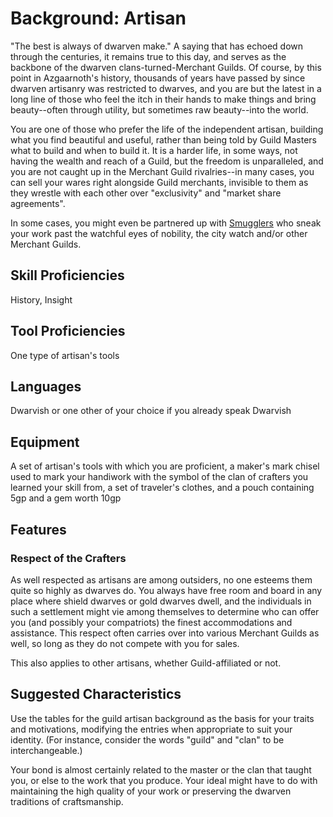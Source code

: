 # Background: Artisan

"The best is always of dwarven make." A saying that has echoed down through the centuries, it remains true to this day, and serves as the backbone of the dwarven clans-turned-Merchant Guilds. Of course, by this point in Azgaarnoth's history, thousands of years have passed by since dwarven artisanry was restricted to dwarves, and you are but the latest in a long line of those who feel the itch in their hands to make things and bring beauty--often through utility, but sometimes raw beauty--into the world.

You are one of those who prefer the life of the independent artisan, building what you find beautiful and useful, rather than being told by Guild Masters what to build and when to build it. It is a harder life, in some ways, not having the wealth and reach of a Guild, but the freedom is unparalleled, and you are not caught up in the Merchant Guild rivalries--in many cases, you can sell your wares right alongside Guild merchants, invisible to them as they wrestle with each other over "exclusivity" and "market share agreements".

In some cases, you might even be partnered up with [Smugglers](Smuggler.md) who sneak your work past the watchful eyes of nobility, the city watch and/or other Merchant Guilds.

## Skill Proficiencies
History, Insight

## Tool Proficiencies
One type of artisan's tools

## Languages
Dwarvish or one other of your choice if you already speak Dwarvish

## Equipment
A set of artisan's tools with which you are proficient, a maker's mark chisel used to mark your handiwork with the symbol of the clan of crafters you learned your skill from, a set of traveler's clothes, and a pouch containing 5gp and a gem worth 10gp

## Features

### Respect of the Crafters
As well respected as artisans are among outsiders, no one esteems them quite so highly as dwarves do. You always have free room and board in any place where shield dwarves or gold dwarves dwell, and the individuals in such a settlement might vie among themselves to determine who can offer you (and possibly your compatriots) the finest accommodations and assistance. This respect often carries over into various Merchant Guilds as well, so long as they do not compete with you for sales.

This also applies to other artisans, whether Guild-affiliated or not.

## Suggested Characteristics
Use the tables for the guild artisan background as the basis for your traits and motivations, modifying the entries when appropriate to suit your identity. (For instance, consider the words "guild" and "clan" to be interchangeable.)

Your bond is almost certainly related to the master or the clan that taught you, or else to the work that you produce. Your ideal might have to do with maintaining the high quality of your work or preserving the dwarven traditions of craftsmanship.
